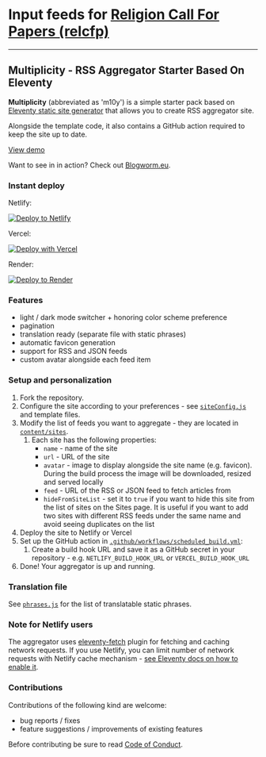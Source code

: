 # Input feeds for [Religion Call For Papers (relcfp)](https://relcf.com)
* * * 

## Multiplicity - RSS Aggregator Starter Based On Eleventy

**Multiplicity** (abbreviated as 'm10y') is a simple starter pack based on [Eleventy static site generator](https://11ty.dev) that allows you to create RSS aggregator site.

Alongside the template code, it also contains a GitHub action required to keep the site up to date.

[View demo](https://eleventy-m10y.lkmt.us/)

Want to see in in action? Check out [Blogworm.eu](https://blogworm.eu/).

### Instant deploy

Netlify:

[![Deploy to Netlify](https://www.netlify.com/img/deploy/button.svg)](https://app.netlify.com/start/deploy?repository=https://github.com/lwojcik/eleventy-template-multiplicity)

Vercel:

[![Deploy with Vercel](https://vercel.com/button)](https://vercel.com/new/clone?repository-url=https://github.com/lwojcik/eleventy-template-multiplicity)

Render:

[![Deploy to Render](https://render.com/images/deploy-to-render-button.svg)](https://render.com/deploy?repo=https://github.com/lwojcik/eleventy-template-multiplicity)

### Features

- light / dark mode switcher + honoring color scheme preference
- pagination
- translation ready (separate file with static phrases)
- automatic favicon generation
- support for RSS and JSON feeds
- custom avatar alongside each feed item

### Setup and personalization

1. Fork the repository.
2. Configure the site according to your preferences - see [`siteConfig.js`](./content/_data/siteConfig.js) and template files.
3. Modify the list of feeds you want to aggregate - they are located in [`content/sites`](./content/sites/).
   1. Each site has the following properties:
      - `name` - name of the site
      - `url` - URL of the site
      - `avatar` - image to display alongside the site name (e.g. favicon). During the build process the image will be downloaded, resized and served locally
      - `feed` - URL of the RSS or JSON feed to fetch articles from
      - `hideFromSiteList` - set it to `true` if you want to hide this site from the list of sites on the Sites page. It is useful if you want to add two sites with different RSS feeds under the same name and avoid seeing duplicates on the list
4. Deploy the site to Netlify or Vercel
5. Set up the GitHub action in [`.github/workflows/scheduled_build.yml`](./.github/workflows/scheduled_build.yml):
   1. Create a build hook URL and save it as a GitHub secret in your repository - e.g. `NETLIFY_BUILD_HOOK_URL` or `VERCEL_BUILD_HOOK_URL`
6. Done! Your aggregator is up and running.

### Translation file

See [`phrases.js`](./content/_data/phrases.js) for the list of translatable static phrases.

### Note for Netlify users

The aggregator uses [eleventy-fetch](https://www.11ty.dev/docs/plugins/fetch/) plugin for fetching and caching network requests. If you use Netlify, you can limit number of network requests with Netlify cache mechanism - [see Eleventy docs on how to enable it](https://www.11ty.dev/docs/plugins/fetch/#running-this-on-your-build-server).

### Contributions

Contributions of the following kind are welcome:

- bug reports / fixes
- feature suggestions / improvements of existing features

Before contributing be sure to read [Code of Conduct](./CODE_OF_CONDUCT.md).
